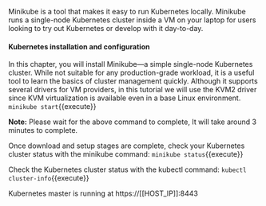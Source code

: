 Minikube is a tool that makes it easy to run Kubernetes locally. Minikube runs a single-node Kubernetes cluster inside a VM on your laptop for users looking to try out Kubernetes or develop with it day-to-day.

#### Kubernetes installation and configuration

In this chapter, you will install Minikube—a simple single-node Kubernetes cluster. While not suitable for any production-grade workload, it is a useful tool to learn the basics of cluster management quickly. Although it supports several drivers for VM providers, in this tutorial we will use the KVM2 driver since KVM virtualization is available even in a base Linux environment.
`minikube start`{{execute}}

**Note:** Please wait for the above command to complete, It will take around 3 minutes to complete.


Once download and setup stages are complete, check your Kubernetes cluster status with the minikube command:
`minikube status`{{execute}}

Check the Kubernetes cluster status with the kubectl command:
`kubectl cluster-info`{{execute}}

Kubernetes master is running at https://[[HOST_IP]]:8443